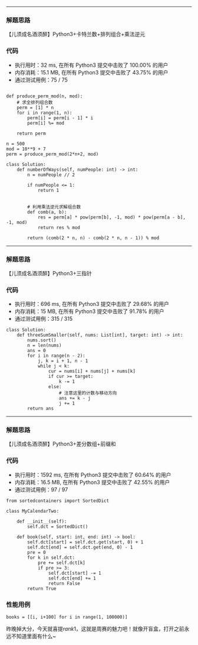 ***
### 解题思路
【儿须成名酒须醉】Python3+卡特兰数+排列组合+乘法逆元

### 代码
- 执行用时：32 ms, 在所有 Python3 提交中击败了 100.00% 的用户
- 内存消耗：15.1 MB, 在所有 Python3 提交中击败了 43.75% 的用户
- 通过测试用例：75 / 75

```python3

def produce_perm_mod(n, mod):
    # 求全排列组合数
    perm = [1] * n
    for i in range(1, n):
        perm[i] = perm[i - 1] * i
        perm[i] %= mod

    return perm

n = 500
mod = 10**9 + 7
perm = produce_perm_mod(2*n+2, mod)

class Solution:
    def numberOfWays(self, numPeople: int) -> int:
        n = numPeople // 2

        if numPeople <= 1:
            return 1

        
        # 利用乘法逆元求解组合数
        def comb(a, b):
            res = perm[a] * pow(perm[b], -1, mod) * pow(perm[a - b], -1, mod)
            return res % mod

        return (comb(2 * n, n) - comb(2 * n, n - 1)) % mod
```

***
### 解题思路
【儿须成名酒须醉】Python3+三指针

### 代码
- 执行用时：696 ms, 在所有 Python3 提交中击败了 29.68% 的用户
- 内存消耗：15 MB, 在所有 Python3 提交中击败了 91.78% 的用户
- 通过测试用例：315 / 315


```python3
class Solution:
    def threeSumSmaller(self, nums: List[int], target: int) -> int:
        nums.sort()
        n = len(nums)
        ans = 0
        for i in range(n - 2):
            j, k = i + 1, n - 1
            while j < k:
                cur = nums[i] + nums[j] + nums[k]
                if cur >= target:
                    k -= 1
                else:
                    # 注意这里的计数与移动方向
                    ans += k - j
                    j += 1
        return ans
```

***
### 解题思路
【儿须成名酒须醉】Python3+差分数组+前缀和

### 代码
- 执行用时：1592 ms, 在所有 Python3 提交中击败了 60.64% 的用户
- 内存消耗：16.5 MB, 在所有 Python3 提交中击败了 42.55% 的用户
- 通过测试用例：97 / 97

```python3
from sortedcontainers import SortedDict

class MyCalendarTwo:

    def __init__(self):
        self.dct = SortedDict()

    def book(self, start: int, end: int) -> bool:
        self.dct[start] = self.dct.get(start, 0) + 1
        self.dct[end] = self.dct.get(end, 0) - 1
        pre = 0
        for k in self.dct:
            pre += self.dct[k]
            if pre >= 3:
                self.dct[start] -= 1
                self.dct[end] += 1
                return False
        return True
```


### 性能用例
```python3
books = [[i, i+100] for i in range(1, 100000)]
```

昨晚掉大分，今天就喜提$rank1$，这就是周赛的魅力吧！就像开盲盒，打开之前永远不知道里面有什么~